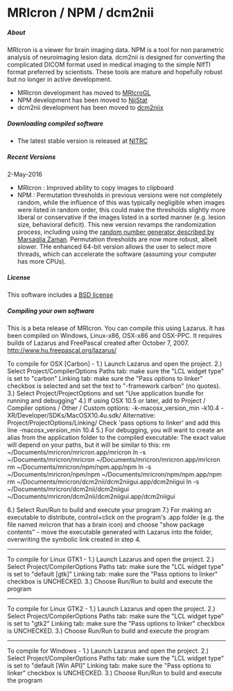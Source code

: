 # MRIcron / NPM / dcm2nii

##### About

MRIcron is a viewer for brain imaging data. NPM is a tool for non parametric analysis of neuroimaging lesion data. dcm2nii is designed for converting the complicated DICOM format used in medical imaging to the simple NIfTI format preferred by scientists. These tools are mature and hopefully robust but no longer in active development.
 - MRIcron development has moved to [MRIcroGL](https://github.com/neurolabusc/MRIcroGL)
 - NPM development has been moved to [NiiStat](https://github.com/neurolabusc/NiiStat)
 - dcm2nii development has been moved to [dcm2niix](https://github.com/neurolabusc/dcm2niix)

 ##### Downloading compiled software

 - The latest stable version is released at [NITRC](https://www.nitrc.org/projects/mricron)

 ##### Recent Versions

2-May-2016
 - MRIcron : Improved ability to copy images to clipboard
 - NPM : Permutation thresholds in previous versions were not completely random, while the influence of this was typically negligible when images were listed in random order, this could make the thresholds slightly more liberal or conservative if the images listed in a sorted manner (e.g. lesion size, behavioral deficit). This new version revamps the randomization process, including using the [random number generator described by Marsaglia Zaman](http://paulbourke.net/miscellaneous/random/). Permutation thresholds are now more robust, albeit slower. THe enhanced 64-bit version allows the user to select more threads, which can accelerate the software (assuming your computer has more CPUs).

##### License

This software includes a [BSD license](https://opensource.org/licenses/BSD-2-Clause)

##### Compiling your own software

This is a beta release of MRIcron. You can compile this using Lazarus. It has been compiled on Windows, Linux-x86, OSX-x86 and OSX-PPC. It requires builds of Lazarus and FreePascal created after October 7, 2007.
 http://www.hu.freepascal.org/lazarus/

To compile for OSX [Carbon] -
1.) Launch Lazarus and open the project.
2.) Select Project/CompilerOptions
   Paths tab: make sure the "LCL widget type" is set to "carbon"
   Linking tab: make sure the "Pass options to linker" checkbox is selected and
      set the text to "-framework carbon" (no quotes).
3.) Select Project/ProjectOptions and set "Use application bundle for running and debugging"
4.) If using OSX 10.5 or later, add to Project / Compiler options / Other / Custom options:
     -k-macosx_version_min -k10.4
     -XR/Developer/SDKs/MacOSX10.4u.sdk/
     Alternative: Project/ProjectOptions/Linking/ Check 'pass options to linker' and add this line -macosx_version_min 10.4
5.) For debugging, you will want to create an alias from the application folder to the compiled executable:
   The exact value will depend on your paths, but it will be similar to this:
      rm ~/Documents/mricron/mricron.app/mricron
      ln -s ~/Documents/mricron/mricron ~/Documents/mricron/mricron.app/mricron
      rm ~/Documents/mricron/npm/npm.app/npm
      ln -s ~/Documents/mricron/npm/npm ~/Documents/mricron/npm/npm.app/npm
      rm ~/Documents/mricron/dcm2nii/dcm2niigui.app/dcm2niigui
      ln -s ~/Documents/mricron/dcm2nii/dcm2niigui ~/Documents/mricron/dcm2nii/dcm2niigui.app/dcm2niigui

6.) Select Run/Run to build and execute your program
7.) For making an executable to distribute, control+click on the program's .app folder (e.g. the file named mricron that has a brain icon) and choose "show package contents" - move the executable generated with Lazarus into the folder, overwriting the symbolic link created in step 4.

-------------------------------------------
To compile for Linux GTK1 -
1.) Launch Lazarus and open the project.
2.) Select Project/CompilerOptions
   Paths tab: make sure the "LCL widget type" is set to "default [gtk]"
   Linking tab: make sure the "Pass options to linker" checkbox is UNCHECKED.
3.) Choose Run/Run to build and execute the program

-------------------------------------------
To compile for Linux GTK2 -
1.) Launch Lazarus and open the project.
2.) Select Project/CompilerOptions
   Paths tab: make sure the "LCL widget type" is set to "gtk2"
   Linking tab: make sure the "Pass options to linker" checkbox is UNCHECKED.
3.) Choose Run/Run to build and execute the program

-------------------------------------------
To compile for Windows -
1.) Launch Lazarus and open the project.
2.) Select Project/CompilerOptions
   Paths tab: make sure the "LCL widget type" is set to "default [Win API]"
   Linking tab: make sure the "Pass options to linker" checkbox is UNCHECKED.
3.) Choose Run/Run to build and execute the program
